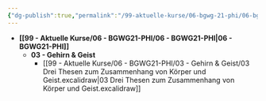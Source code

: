 ```yaml
---
{"dg-publish":true,"permalink":"/99-aktuelle-kurse/06-bgwg-21-phi/06-bgwg-21-phi/"}
---
```




- **[[99 - Aktuelle Kurse/06 - BGWG21-PHI/06 - BGWG21-PHI\|06 - BGWG21-PHI]]**
	- **03 - Gehirn & Geist**
		- [[99 - Aktuelle Kurse/06 - BGWG21-PHI/03 - Gehirn & Geist/03 Drei Thesen zum Zusammenhang von Körper und Geist.excalidraw\|03 Drei Thesen zum Zusammenhang von Körper und Geist.excalidraw]]


